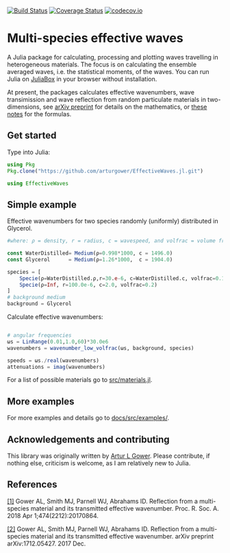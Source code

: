 [![Build Status](https://travis-ci.org/arturgower/EffectiveWaves.jl.svg?branch=master)](https://travis-ci.org/arturgower/EffectiveWaves.jl)
[![Coverage Status](https://coveralls.io/repos/github/arturgower/EffectiveWaves.jl/badge.svg?branch=master)](https://coveralls.io/github/arturgower/EffectiveWaves.jl?branch=master)
[![codecov.io](http://codecov.io/github/arturgower/EffectiveWaves.jl/coverage.svg?branch=master)](http://codecov.io/github/arturgower/EffectiveWaves.jl?branch=master)

# Multi-species effective waves

A Julia package for calculating, processing and plotting waves travelling in heterogeneous materials. The focus is on calculating the ensemble averaged waves, i.e. the statistical moments, of the waves.
You can run Julia on [JuliaBox](https://www.juliabox.com/) in your browser without installation.

At present, the packages calculates effective wavenumbers, wave transimission and wave reflection from random particulate materials in two-dimensions, see [arXiv preprint](https://arxiv.org/abs/1712.05427) for details on the mathematics, or [these notes](theory/MultispeciesWaves.pdf) for the formulas.

## Get started
Type into Julia:
```julia
using Pkg
Pkg.clone("https://github.com/arturgower/EffectiveWaves.jl.git")

using EffectiveWaves
```

## Simple example
Effective wavenumbers for two species randomly (uniformly) distributed in Glycerol.
```julia
#where: ρ = density, r = radius, c = wavespeed, and volfrac = volume fraction

const WaterDistilled= Medium(ρ=0.998*1000, c = 1496.0)
const Glycerol      = Medium(ρ=1.26*1000,  c = 1904.0)

species = [
    Specie(ρ=WaterDistilled.ρ,r=30.e-6, c=WaterDistilled.c, volfrac=0.1),
    Specie(ρ=Inf, r=100.0e-6, c=2.0, volfrac=0.2)
]
# background medium
background = Glycerol
```

Calculate effective wavenumbers:
```julia

# angular frequencies
ωs = LinRange(0.01,1.0,60)*30.0e6
wavenumbers = wavenumber_low_volfrac(ωs, background, species)

speeds = ωs./real(wavenumbers)
attenuations = imag(wavenumbers)
```
For a list of possible materials go to [src/materials.jl](src/materials.jl).

## More examples
For more examples and details go to [docs/src/examples/](docs/src/examples/).

## Acknowledgements and contributing
This library was originally written by [Artur L Gower](https://arturgower.github.io/).
Please contribute, if nothing else, criticism is welcome, as I am relatively new to Julia.

## References
[[1]](http://rspa.royalsocietypublishing.org/content/474/2212/20170864) Gower AL, Smith MJ, Parnell WJ, Abrahams ID. Reflection from a multi-species material and its transmitted effective wavenumber. Proc. R. Soc. A. 2018 Apr 1;474(2212):20170864.

[[2]](https://arxiv.org/abs/1712.05427) Gower AL, Smith MJ, Parnell WJ, Abrahams ID. Reflection from a multi-species material and its transmitted effective wavenumber. arXiv preprint arXiv:1712.05427. 2017 Dec.
